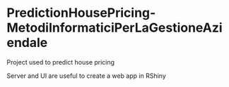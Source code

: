 # PredictionHousePricing-MetodiInformaticiPerLaGestioneAziendale
Project used to predict house pricing

Server and UI are useful to create a web app in RShiny
